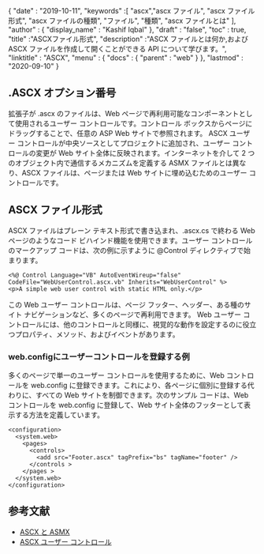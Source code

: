 {
  "date" : "2019-10-11",
  "keywords" :[ "ascx","ascx ファイル", "ascx ファイル形式", "ascx ファイルの種類", "ファイル", "種類", "ascx ファイルとは" ],
  "author" : {
    "display_name" : "Kashif Iqbal"
},
  "draft" : "false",
  "toc" : true,
  "title" :"ASCXファイル形式",
  "description" :"ASCX ファイルとは何か,および ASCX ファイルを作成して開くことができる API について学びます。",
  "linktitle" : "ASCX",
  "menu" : {
    "docs" : {
      "parent" : "web"
}
},
  "lastmod" : "2020-09-10"
}

## .ASCX オプション番号

拡張子が .ascx のファイルは、Web ページで再利用可能なコンポーネントとして使用されるユーザー コントロールです。コントロール ボックスからページにドラッグすることで、任意の ASP Web サイトで参照されます。 ASCX ユーザー コントロールが中央ソースとしてプロジェクトに追加され、ユーザー コントロールの変更が Web サイト全体に反映されます。インターネットを介して 2 つのオブジェクト内で通信するメカニズムを定義する ASMX ファイルとは異なり、ASCX ファイルは、ページまたは Web サイトに埋め込むためのユーザー コントロールです。

## ASCX ファイル形式

ASCX ファイルはプレーン テキスト形式で書き込まれ、.ascx.cs で終わる Web ページのようなコード ビハインド機能を使用できます。ユーザー コントロールのマークアップ コードは、次の例に示すように @Control ディレクティブで始まります。

```
<%@ Control Language="VB" AutoEventWireup="false" CodeFile="WebUserControl.ascx.vb" Inherits="WebUserControl" %>
<p>A simple web user control with static HTML only.</p>
```

この Web ユーザー コントロールは、ページ フッター、ヘッダー、ある種のサイト ナビゲーションなど、多くのページで再利用できます。 Web ユーザー コントロールには、他のコントロールと同様に、視覚的な動作を設定するのに役立つプロパティ、メソッド、およびイベントがあります。

### web.configにユーザーコントロールを登録する例

多くのページで単一のユーザー コントロールを使用するために、Web コントロールを web.config に登録できます。これにより、各ページに個別に登録する代わりに、すべての Web サイトを制御できます。次のサンプル コードは、Web コントロールを web.config に登録して、Web サイト全体のフッターとして表示する方法を定義しています。

```
<configuration>
  <system.web>
    <pages>
      <controls>
        <add src="Footer.ascx" tagPrefix="bs" tagName="footer" />
      </controls >
    </pages >
  </system.web>
</configuration>
```
## 参考文献

* [ASCX と ASMX](https://social.msdn.microsoft.com/Forums/en-US/a27d4c2f-b972-439e-a7fe-f4b7e3637700/how-to-work-with-ascx-files?forum=aspwebforms)
* [ASCX ユーザー コントロール](https://beansoftware.com/ASP.NET-Tutorials/User-Control.aspx)

